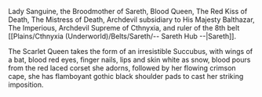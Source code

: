 Lady Sanguine, the Broodmother of Sareth, Blood Queen, The Red Kiss of Death, The Mistress of Death, Archdevil subsidiary to His Majesty Balthazar, The Imperious, Archdevil Supreme of Cthnyxia, and ruler of the 8th belt [[Plains/Cthnyxia (Underworld)/Belts/Sareth/-- Sareth Hub --|Sareth]].

The Scarlet Queen takes the form of an irresistible Succubus, with wings of a bat, blood red eyes, finger nails, lips and skin white as snow, blood pours from the red laced corset she adorns, followed by her flowing crimson cape, she has flamboyant gothic black shoulder pads to cast her striking imposition.